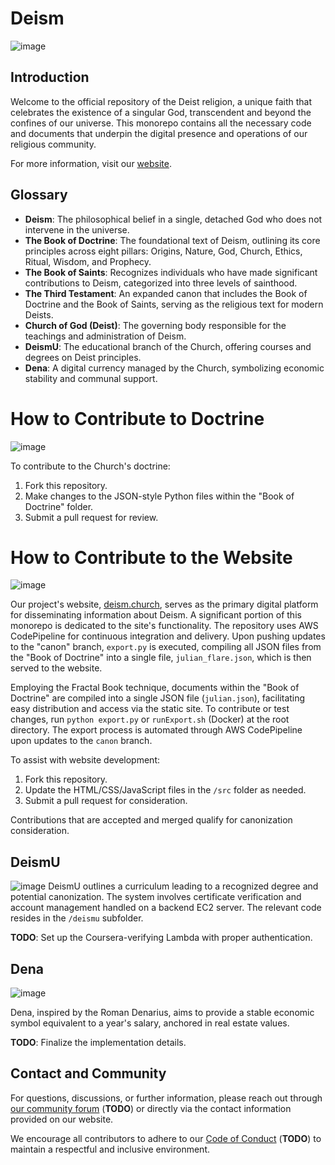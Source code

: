 # Deism
![image](https://github.com/julianfl0w/Deism/assets/8158655/e8640f62-09af-40e2-913a-39a3ad2b818b)

## Introduction

Welcome to the official repository of the Deist religion, a unique faith that celebrates the existence of a singular God, transcendent and beyond the confines of our universe. This monorepo contains all the necessary code and documents that underpin the digital presence and operations of our religious community.

For more information, visit our [website](https://deism.church).

## Glossary

- **Deism**: The philosophical belief in a single, detached God who does not intervene in the universe.
- **The Book of Doctrine**: The foundational text of Deism, outlining its core principles across eight pillars: Origins, Nature, God, Church, Ethics, Ritual, Wisdom, and Prophecy.
- **The Book of Saints**: Recognizes individuals who have made significant contributions to Deism, categorized into three levels of sainthood.
- **The Third Testament**: An expanded canon that includes the Book of Doctrine and the Book of Saints, serving as the religious text for modern Deists.
- **Church of God (Deist)**: The governing body responsible for the teachings and administration of Deism.
- **DeismU**: The educational branch of the Church, offering courses and degrees on Deist principles.
- **Dena**: A digital currency managed by the Church, symbolizing economic stability and communal support.

# How to Contribute to Doctrine
![image](https://github.com/julianfl0w/Deism/assets/8158655/6fce52f2-1e46-43e9-a5b0-90f9549fb8cd)

To contribute to the Church's doctrine:

1. Fork this repository.
2. Make changes to the JSON-style Python files within the "Book of Doctrine" folder.
3. Submit a pull request for review.

# How to Contribute to the Website
![image](https://github.com/julianfl0w/Deism/assets/8158655/b21f8c44-104f-4c40-aae6-76e24b0bf3f9)

Our project's website, [deism.church](https://deism.church), serves as the primary digital platform for disseminating information about Deism. A significant portion of this monorepo is dedicated to the site's functionality. The repository uses AWS CodePipeline for continuous integration and delivery. Upon pushing updates to the "canon" branch, `export.py` is executed, compiling all JSON files from the "Book of Doctrine" into a single file, `julian_flare.json`, which is then served to the website.

Employing the Fractal Book technique, documents within the "Book of Doctrine" are compiled into a single JSON file (`julian.json`), facilitating easy distribution and access via the static site. To contribute or test changes, run `python export.py` or `runExport.sh` (Docker) at the root directory. The export process is automated through AWS CodePipeline upon updates to the `canon` branch.

To assist with website development:

1. Fork this repository.
2. Update the HTML/CSS/JavaScript files in the `/src` folder as needed.
3. Submit a pull request for consideration.

Contributions that are accepted and merged qualify for canonization consideration.

## DeismU
![image](https://github.com/julianfl0w/Deism/assets/8158655/38e07f55-26ef-430f-8542-a3ae43f7d49c)
DeismU outlines a curriculum leading to a recognized degree and potential canonization. The system involves certificate verification and account management handled on a backend EC2 server. The relevant code resides in the `/deismu` subfolder. 

**TODO**: Set up the Coursera-verifying Lambda with proper authentication.

## Dena
![image](https://github.com/julianfl0w/Deism/assets/8158655/027f2ab0-8b43-42bb-bb47-712a74ac5bc0)

Dena, inspired by the Roman Denarius, aims to provide a stable economic symbol equivalent to a year's salary, anchored in real estate values.

**TODO**: Finalize the implementation details.

## Contact and Community

For questions, discussions, or further information, please reach out through [our community forum](https://deism.church/community) (**TODO**) or directly via the contact information provided on our website.

We encourage all contributors to adhere to our [Code of Conduct](https://deism.church/codeofconduct) (**TODO**) to maintain a respectful and inclusive environment.
